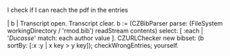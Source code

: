 I check if I can reach the pdf in the entries


| b |
Transcript open. 
Transcript clear.
b := (CZBibParser
			parse: (FileSystem workingDirectory / 'rmod.bib') readStream contents)
			select: [ :each | '*Ducasse*' match: each author value ].
CZURLChecker new bibset: (b sortBy: [:x :y | x key > y key]); checkWrongEntries; yourself.

 